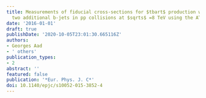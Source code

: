 ```yaml
---
title: Measurements of fiducial cross-sections for $tbart$ production with one or
  two additional b-jets in pp collisions at $sqrts$ =8 TeV using the ATLAS detector
date: '2016-01-01'
draft: true
publishDate: '2020-10-05T23:01:30.665116Z'
authors:
- Georges Aad
- ' others'
publication_types:
- 2
abstract: ''
featured: false
publication: '*Eur. Phys. J. C*'
doi: 10.1140/epjc/s10052-015-3852-4
---
```


